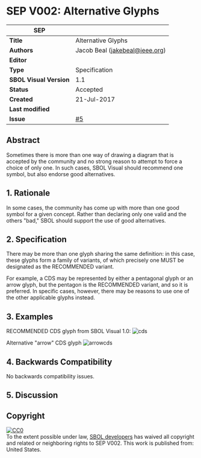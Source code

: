 # SEP V002: Alternative Glyphs

| SEP | |
| --- | --- |
| **Title** | Alternative Glyphs |
| **Authors** | Jacob Beal (jakebeal@ieee.org) |
| **Editor** | |
| **Type** | Specification |
| **SBOL Visual Version** | 1.1 |
| **Status** | Accepted |
| **Created** | 21-Jul-2017 |
| **Last modified** |  |
| **Issue**         | [#5](https://github.com/SynBioDex/SBOL-visual/issues/5) |

## Abstract

Sometimes there is more than one way of drawing a diagram that is accepted by the community and no strong reason to attempt to force a choice of only one.  In such cases, SBOL Visual should recommend one symbol, but also endorse good alternatives.

## 1. Rationale <a name="rationale"></a>

In some cases, the community has come up with more than one good symbol for a given concept. Rather than declaring only one valid and the others "bad," SBOL should support the use of good alternatives.

## 2. Specification <a name="specification"></a>

There may be more than one glyph sharing the same definition: in this case, these glyphs form a family of variants, of which precisely one MUST be designated as the RECOMMENDED variant.

For example, a CDS may be represented by either a pentagonal glyph or an arrow glyph, but the pentagon is the RECOMMENDED variant, and so it is preferred.  In specific cases, however, there may be reasons to use one of the other applicable glyphs instead.

## 3. Examples <a name='example'></a>

RECOMMENDED CDS glyph from SBOL Visual 1.0:
![cds](https://user-images.githubusercontent.com/10675899/28484232-d8877fa6-6e36-11e7-8e43-d35202b8416a.png)

Alternative "arrow" CDS glyph
![arrowcds](https://user-images.githubusercontent.com/10675899/28484276-0a1085c2-6e37-11e7-8223-092b50d8ae92.png)

## 4. Backwards Compatibility <a name='compatibility'></a>

No backwards compatibility issues.

## 5. Discussion <a name='discussion'></a>

## Copyright <a name='copyright'></a>

<p xmlns:dct="http://purl.org/dc/terms/" xmlns:vcard="http://www.w3.org/2001/vcard-rdf/3.0#">
  <a rel="license"
     href="http://creativecommons.org/publicdomain/zero/1.0/">
    <img src="http://i.creativecommons.org/p/zero/1.0/88x31.png" style="border-style: none;" alt="CC0" />
  </a>
  <br />
  To the extent possible under law,
  <a rel="dct:publisher"
     href="sbolstandard.org">
    <span property="dct:title">SBOL developers</span></a>
  has waived all copyright and related or neighboring rights to
  <span property="dct:title">SEP V002</span>.
This work is published from:
<span property="vcard:Country" datatype="dct:ISO3166"
      content="US" about="sbolstandard.org">
  United States</span>.
</p>
